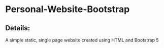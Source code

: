 # Personal-Website-Bootstrap
## Details:
A simple static, single page website created using HTML and Bootstrap 5
